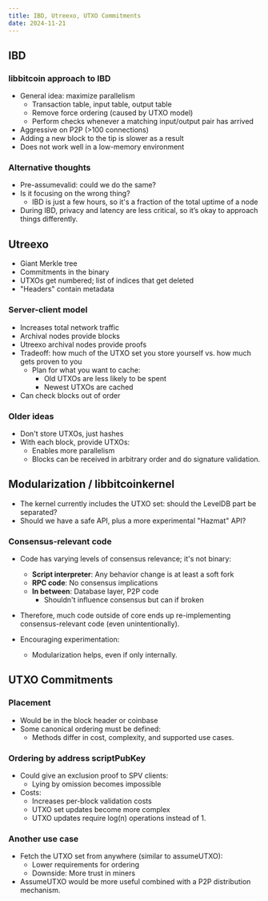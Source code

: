 ```yaml
---
title: IBD, Utreexo, UTXO Commitments
date: 2024-11-21
---
```


## IBD

### libbitcoin approach to IBD

- General idea: maximize parallelism
  - Transaction table, input table, output table
  - Remove force ordering (caused by UTXO model)
  - Perform checks whenever a matching input/output pair has arrived
- Aggressive on P2P (>100 connections)
- Adding a new block to the tip is slower as a result
- Does not work well in a low-memory environment

### Alternative thoughts

- Pre-assumevalid: could we do the same?
- Is it focusing on the wrong thing?
  - IBD is just a few hours, so it's a fraction of the total uptime of a node
- During IBD, privacy and latency are less critical, so it’s okay to approach things differently.

## Utreexo

- Giant Merkle tree
- Commitments in the binary
- UTXOs get numbered; list of indices that get deleted
- "Headers" contain metadata

### Server-client model

- Increases total network traffic
- Archival nodes provide blocks
- Utreexo archival nodes provide proofs
- Tradeoff: how much of the UTXO set you store yourself vs. how much gets proven to you
  - Plan for what you want to cache:
    - Old UTXOs are less likely to be spent
    - Newest UTXOs are cached
- Can check blocks out of order

### Older ideas

- Don't store UTXOs, just hashes
- With each block, provide UTXOs:
  - Enables more parallelism
  - Blocks can be received in arbitrary order and do signature validation.

## Modularization / libbitcoinkernel

- The kernel currently includes the UTXO set: should the LevelDB part be separated?
- Should we have a safe API, plus a more experimental "Hazmat" API?

### Consensus-relevant code

- Code has varying levels of consensus relevance; it's not binary:

  - **Script interpreter**: Any behavior change is at least a soft fork
  - **RPC code**: No consensus implications
  - **In between**: Database layer, P2P code
    - Shouldn't influence consensus but can if broken

- Therefore, much code outside of core ends up re-implementing consensus-relevant code (even unintentionally).
- Encouraging experimentation:
  - Modularization helps, even if only internally.

## UTXO Commitments

### Placement

- Would be in the block header or coinbase
- Some canonical ordering must be defined:
  - Methods differ in cost, complexity, and supported use cases.

### Ordering by address scriptPubKey

- Could give an exclusion proof to SPV clients:
  - Lying by omission becomes impossible
- Costs:
  - Increases per-block validation costs
  - UTXO set updates become more complex
  - UTXO updates require log(n) operations instead of 1.

### Another use case

- Fetch the UTXO set from anywhere (similar to assumeUTXO):
  - Lower requirements for ordering
  - Downside: More trust in miners
- AssumeUTXO would be more useful combined with a P2P distribution mechanism.

